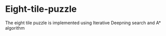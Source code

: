# Eight-tile-puzzle
The eight tile puzzle is implemented using 
 Iterative Deepning search and
 A* algorithm
